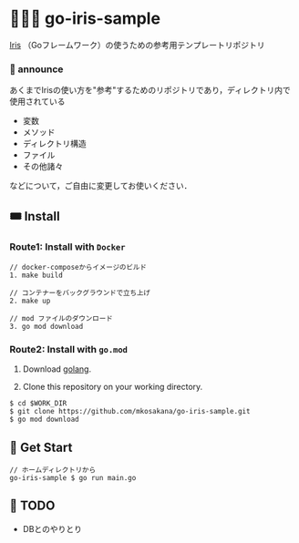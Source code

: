 # 🦸🏼‍♂️ go-iris-sample
[Iris](https://github.com/kataras/iris) （Goフレームワーク）の使うための参考用テンプレートリポジトリ  


### 📢 announce
あくまでIrisの使い方を"参考"するためのリポジトリであり，ディレクトリ内で使用されている

- 変数
- メソッド
- ディレクトリ構造
- ファイル
- その他諸々

などについて，ご自由に変更してお使いください．


## 🎟 Install

### Route1: Install with `Docker`

```shell
// docker-composeからイメージのビルド
1. make build

// コンテナーをバックグラウンドで立ち上げ
2. make up

// mod ファイルのダウンロード
3. go mod download
```


### Route2: Install with `go.mod`

1. Download [golang](https://go.dev).  

2. Clone this repository on your working directory.
```shell
$ cd $WORK_DIR
$ git clone https://github.com/mkosakana/go-iris-sample.git
$ go mod download
```


## 🦉 Get Start

```shell
// ホームディレクトリから
go-iris-sample $ go run main.go
```

## 👾 TODO
 - DBとのやりとり

